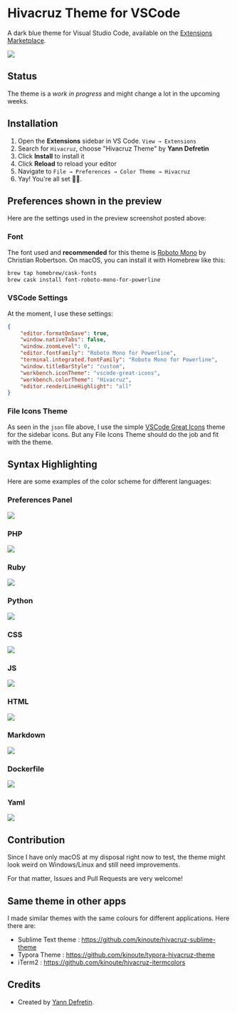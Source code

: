 # Hivacruz Theme for VSCode

A dark blue theme for Visual Studio Code, available on the [Extensions Marketplace](https://marketplace.visualstudio.com/items?itemName=kinoute.hivacruz-theme).

![](images/preview.png)

## Status

The theme is a *work in progress* and might change a lot in the upcoming weeks.

## Installation

1. Open the **Extensions** sidebar in VS Code. `View → Extensions`
2. Search for `Hivacruz`, choose "Hivacruz Theme" by **Yann Defretin**
3. Click **Install** to install it
4. Click **Reload** to reload your editor
5. Navigate to `File → Preferences → Color Theme → Hivacruz`
6. Yay! You're all set 🎉🎉.

## Preferences shown in the preview

Here are the settings used in the preview screenshot posted above:

### Font

The font used and **recommended** for this theme is [Roboto Mono](https://fonts.google.com/specimen/Roboto+Mono) by Christian Robertson. On macOS, you can install it with Homebrew like this:

```bash
brew tap homebrew/cask-fonts
brew cask install font-roboto-mono-for-powerline
```

### VSCode Settings

At the moment, I use these settings:

```json
{
    "editor.formatOnSave": true,
    "window.nativeTabs": false,
    "window.zoomLevel": 0,
    "editor.fontFamily": "Roboto Mono for Powerline",
    "terminal.integrated.fontFamily": "Roboto Mono for Powerline",
    "window.titleBarStyle": "custom",
    "workbench.iconTheme": "vscode-great-icons",
    "workbench.colorTheme": "Hivacruz",
    "editor.renderLineHighlight": "all"
}
```

### File Icons Theme

As seen in the `json` file above, I use the simple [VSCode Great Icons](https://marketplace.visualstudio.com/items?itemName=emmanuelbeziat.vscode-great-icons) theme for the sidebar icons. But any File Icons Theme should do the job and fit with the theme.

## Syntax Highlighting

Here are some examples of the color scheme for different languages:

### Preferences Panel

![](images/preferences.png)

### PHP

![](images/php.png)

### Ruby

![](images/ruby.png)

### Python

![](images/python.png)

### CSS

![](images/css.png)

### JS

![](images/js.png)

### HTML

![](images/html.png)

### Markdown

![](images/markdown.png)

### Dockerfile

![](images/dockerfile.png)

### Yaml

![](images/yaml.png)

## Contribution

Since I have only macOS at my disposal right now to test, the theme might look weird on Windows/Linux and still need improvements.

For that matter, Issues and Pull Requests are very welcome!

## Same theme in other apps

I made similar themes with the same colours for different applications. Here there are:

* Sublime Text theme : https://github.com/kinoute/hivacruz-sublime-theme
* Typora Theme : https://github.com/kinoute/typora-hivacruz-theme
* iTerm2 : https://github.com/kinoute/hivacruz-itermcolors

## Credits

* Created by [Yann Defretin](https://github.com/kinoute).

